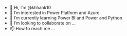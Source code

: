 - 👋 Hi, I’m @khhank10
- 👀 I’m interested in Power Platform and Azure
- 🌱 I’m currently learning Power BI and Power and Python
- 💞️ I’m looking to collaborate on ...
- 📫 How to reach me ...

<!---
khhank10/khhank10 is a ✨ special ✨ repository because its `README.md` (this file) appears on your GitHub profile.
You can click the Preview link to take a look at your changes.
--->
